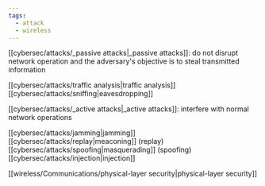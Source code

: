 ```yaml
---
tags:
  - attack
  - wireless
---
```


[[cybersec/attacks/_passive attacks|_passive attacks]]: do not disrupt network operation and the adversary's objective is to steal transmitted information

[[cybersec/attacks/traffic analysis|traffic analysis]]
[[cybersec/attacks/sniffing|eavesdropping]]



[[cybersec/attacks/_active attacks|_active attacks]]: interfere with normal network operations


[[cybersec/attacks/jamming|jamming]]
[[cybersec/attacks/replay|meaconing]] (replay)
[[cybersec/attacks/spoofing|masquerading]] (spoofing)
[[cybersec/attacks/injection|injection]]


[[wireless/Communications/physical-layer security|physical-layer security]]


